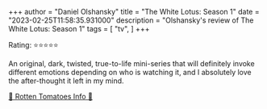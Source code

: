 +++
author = "Daniel Olshansky"
title = "The White Lotus: Season 1"
date = "2023-02-25T11:58:35.931000"
description = "Olshansky's review of The White Lotus: Season 1"
tags = [
    "tv",
]
+++

Rating: ⭐⭐⭐⭐⭐

An original, dark, twisted, true-to-life mini-series that will definitely invoke different emotions depending on who is watching it, and I absolutely love the after-thought it left in my mind.

[🍅 Rotten Tomatoes Info 🍅](https://www.rottentomatoes.com//tv/the_white_lotus/s01)